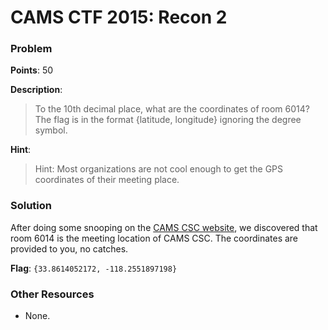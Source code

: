 # CAMS CTF 2015: Recon 2

### Problem

**Points**: 50

**Description**: 

> To the 10th decimal place, what are the coordinates of room 6014? The flag is in the format {latitude, longitude} ignoring the degree symbol.

**Hint**: 

> Hint: Most organizations are not cool enough to get the GPS coordinates of their meeting place.

### Solution

After doing some snooping on the [CAMS CSC website](http://camscsc.org/), we discovered that room 6014 is the meeting location of CAMS CSC. The coordinates are provided to you, no catches.

**Flag**: `{33.8614052172, -118.2551897198}`

### Other Resources

* None.
